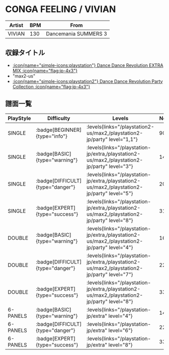 # CONGA FEELING / VIVIAN

|Artist|BPM|From|
|------|---|----|
|VIVIAN|130|Dancemania SUMMERS 3|

## 収録タイトル

- [:icon{name="simple-icons:playstation"} Dance Dance Revolution EXTRA MIX :icon{name="flag:jp-4x3"}](/playstation-jp/extra)
- "max2-us"
- [:icon{name="simple-icons:playstation2"} Dance Dance Revolution Party Collection :icon{name="flag:jp-4x3"}](/playstation2-jp/party)

## 譜面一覧

|PlayStyle|Difficulty|Levels|Notes|Movie|
|---------|----------|------|-----|-----|
|SINGLE| :badge[BEGINNER]{type="info"}| :levels{links="/playstation2-us/max2,/playstation2-jp/party" level="1,1"}|90/0||
|SINGLE| :badge[BASIC]{type="warning"}| :levels{links="/playstation-jp/extra,/playstation2-us/max2,/playstation2-jp/party" level="3"}|145/0||
|SINGLE| :badge[DIFFICULT]{type="danger"}| :levels{links="/playstation-jp/extra,/playstation2-us/max2,/playstation2-jp/party" level="5"}|204/0||
|SINGLE| :badge[EXPERT]{type="success"}| :levels{links="/playstation-jp/extra,/playstation2-us/max2,/playstation2-jp/party" level="8"}|311/0||
|DOUBLE| :badge[BASIC]{type="warning"}| :levels{links="/playstation-jp/extra,/playstation2-us/max2,/playstation2-jp/party" level="4"}|160/0||
|DOUBLE| :badge[DIFFICULT]{type="danger"}| :levels{links="/playstation-jp/extra,/playstation2-us/max2,/playstation2-jp/party" level="7"}|223/0||
|DOUBLE| :badge[EXPERT]{type="success"}| :levels{links="/playstation-jp/extra,/playstation2-us/max2,/playstation2-jp/party" level="8"}|333/0||
|6-PANELS| :badge[BASIC]{type="warning"}| :levels{links="/playstation-jp/extra" level="4"}|149/0||
|6-PANELS| :badge[DIFFICULT]{type="danger"}| :levels{links="/playstation-jp/extra" level="6"}|222/0||
|6-PANELS| :badge[EXPERT]{type="success"}| :levels{links="/playstation-jp/extra" level="8"}|333/0||
